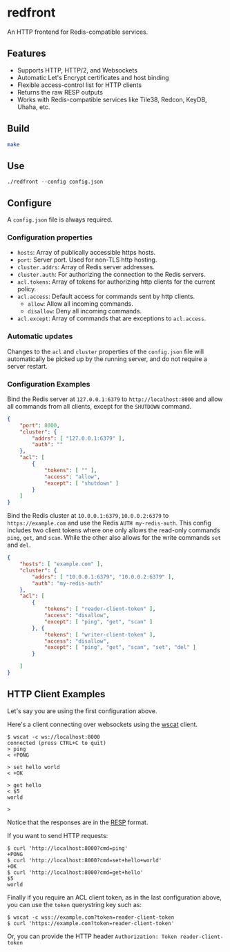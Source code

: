 # redfront

An HTTP frontend for Redis-compatible services.

## Features

- Supports HTTP, HTTP/2, and Websockets
- Automatic Let's Encrypt certificates and host binding
- Flexible access-control list for HTTP clients
- Returns the raw RESP outputs
- Works with Redis-compatible services like Tile38, Redcon, KeyDB, Uhaha, etc.

## Build

```sh
make
```

## Use

```
./redfront --config config.json
```

## Configure

A `config.json` file is always required. 

### Configuration properties

- `hosts`: Array of publically accessible https hosts.
- `port`: Server port. Used for non-TLS http hosting.
- `cluster.addrs`: Array of Redis server addresses.
- `cluster.auth`: For authorizing the connection to the Redis servers.
- `acl.tokens`: Array of tokens for authorizing http clients for the current policy.
- `acl.access`: Default access for commands sent by http clients.
  - `allow`: Allow all incoming commands.
  - `disallow`: Deny all incoming commands.
- `acl.except`: Array of commands that are exceptions to `acl.access`.

### Automatic updates

Changes to the `acl` and `cluster` properties of the `config.json` file will
automatically be picked up by the running server, and do not require a server
restart.

### Configuration Examples

Bind the Redis server at `127.0.0.1:6379` to `http://localhost:8000` and
allow all commands from all clients, except for the `SHUTDOWN` command. 

```json
{
    "port": 8000,
    "cluster": {
        "addrs": [ "127.0.0.1:6379" ],
        "auth": ""
    },
    "acl": [
        {
            "tokens": [ "" ],
            "access": "allow",
            "except": [ "shutdown" ]
        }
    ]
}
```

Bind the Redis cluster at `10.0.0.1:6379,10.0.0.2:6379` to 
`https://example.com` and use the Redis `AUTH my-redis-auth`. 
This config includes two client tokens where one only allows the read-only 
commands `ping`, `get`, and `scan`. While the other also allows for the write
commands `set` and `del`.

```json
{
    "hosts": [ "example.com" ],
    "cluster": {
        "addrs": [ "10.0.0.1:6379", "10.0.0.2:6379" ],
        "auth": "my-redis-auth"
    },
    "acl": [
        {
            "tokens": [ "reader-client-token" ],
            "access": "disallow",
            "except": [ "ping", "get", "scan" ]
        }, {
            "tokens": [ "writer-client-token" ],
            "access": "disallow",
            "except": [ "ping", "get", "scan", "set", "del" ]
        }

    ]
}
```

## HTTP Client Examples 

Let's say you are using the first configuration above.

Here's a client connecting over websockets using the 
[wscat](https://github.com/websockets/wscat) client.

```
$ wscat -c ws://localhost:8000
connected (press CTRL+C to quit)
> ping
< +PONG

> set hello world
< +OK

> get hello
< $5
world

>
```

Notice that the responses are in the [RESP](https://redis.io/docs/reference/protocol-spec/) format.

If you want to send HTTP requests:

```
$ curl 'http://localhost:8000?cmd=ping'
+PONG
$ curl 'http://localhost:8000?cmd=set+hello+world'
+OK
$ curl 'http://localhost:8000?cmd=get+hello'
$5
world
```

Finally if you require an ACL client token, as in the last configuration above, 
you can use the `token` querystring key such as:


```
$ wscat -c wss://example.com?token=reader-client-token
$ curl 'https://example.com?token=reader-client-token'
```

Or, you can provide the HTTP header `Authorization: Token reader-client-token`


